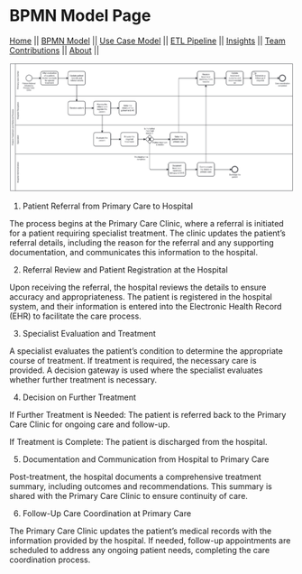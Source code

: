 # BPMN Model Page

[Home](./index.md) ||
[BPMN Model](./bpmn.md) ||
[Use Case Model](./use_case.md) ||
[ETL Pipeline](./etl_pipeline.md) ||
[Insights](./insights.md) ||
[Team Contributions](./team_contrib.md) ||
[About](./about.md) ||

![bpmn_sample](./assets/Bpmn_model.png)

1. Patient Referral from Primary Care to Hospital 

The process begins at the Primary Care Clinic, where a referral is initiated for a patient requiring specialist treatment. The clinic updates the patient’s referral details, including the reason for the referral and any supporting documentation, and communicates this information to the hospital. 

2. Referral Review and Patient Registration at the Hospital 

Upon receiving the referral, the hospital reviews the details to ensure accuracy and appropriateness. The patient is registered in the hospital system, and their information is entered into the Electronic Health Record (EHR) to facilitate the care process. 

3. Specialist Evaluation and Treatment 

A specialist evaluates the patient’s condition to determine the appropriate course of treatment. If treatment is required, the necessary care is provided. A decision gateway is used where the specialist evaluates whether further treatment is necessary. 

4. Decision on Further Treatment 

If Further Treatment is Needed: The patient is referred back to the Primary Care Clinic for ongoing care and follow-up. 

If Treatment is Complete: The patient is discharged from the hospital. 

5. Documentation and Communication from Hospital to Primary Care 

Post-treatment, the hospital documents a comprehensive treatment summary, including outcomes and recommendations. This summary is shared with the Primary Care Clinic to ensure continuity of care. 

6. Follow-Up Care Coordination at Primary Care 

The Primary Care Clinic updates the patient’s medical records with the information provided by the hospital. If needed, follow-up appointments are scheduled to address any ongoing patient needs, completing the care coordination process. 

 